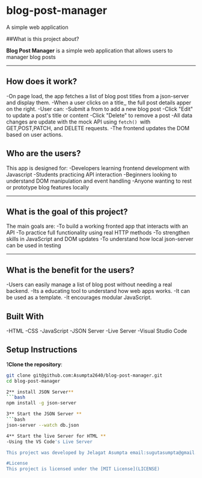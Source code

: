 # blog-post-manager
A simple web application

##What is this project about?

**Blog Post Manager** is a simple web application that allows users to manager blog posts 

---

## How does it work?
-On page load, the app fetches a list of blog post titles from a json-server and display them.
-When a user clicks on a title,, the full  post details apper on the right.
-User can:
  -Submit a from to add a new blog post
  -Click "Edit" to update  a post's title or content
  -Click "Delete" to remove a post
-All data changes are update with the mock API using `fetch() `with GET,POST,PATCH, and DELETE requests.
-The frontend updates the DOM based on user actions.

## Who are the users?

This app is designed for:
-Developers learning frontend development with Javascript
-Students practicing API interaction
-Beginners looking to understand DOM manipulation and event handling
-Anyone wanting to rest or prototype blog features locally

---
## What is the goal of this project?
The main goals are:
-To build a working fronted app that interacts with an API
-To practice full functionality using real HTTP methods
-To strengthen skills in JavaScript and DOM updates
-To understand how local json-server can be used in testing

---
## What is the benefit for the users?
-Users can easily manage a list of blog post without needing a real backend.
-Its a educating tool to understand how web apps works.
-It can be used as a template.
-It encourages modular JavaScript.

## Built With 

-HTML
-CSS
-JavaScript
-JSON Server
-Live Server
-Visual Studio Code

## Setup Instructions

1**Clone the repository**:
   ```bash
   git clone git@github.com:Asumpta2640/blog-post-manager.git
   cd blog-post-manager

2** install JSON Server**
  ```bash  
  npm install -g json-server

3** Start the JSON Server **
 ```bash
 json-server --watch db.json

4** Start the live Server for HTML **
 -Using the VS Code's Live Server 

This project was developed by Jelagat Asumpta email:sugutasumpta@gmail.com

#License
This project is licensed under the [MIT License](LICENSE)

